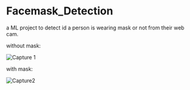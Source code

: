 # Facemask_Detection
a ML project to detect id a person is wearing mask or not from their web cam.

without mask:

![Capture 1](https://user-images.githubusercontent.com/85030579/190440991-ee54e592-a458-48dd-adae-ab4a52bc2c06.PNG)


with mask:

![Capture2](https://user-images.githubusercontent.com/85030579/190441124-5a769396-8fd6-44a6-a153-7c0bfca89ffa.PNG)
